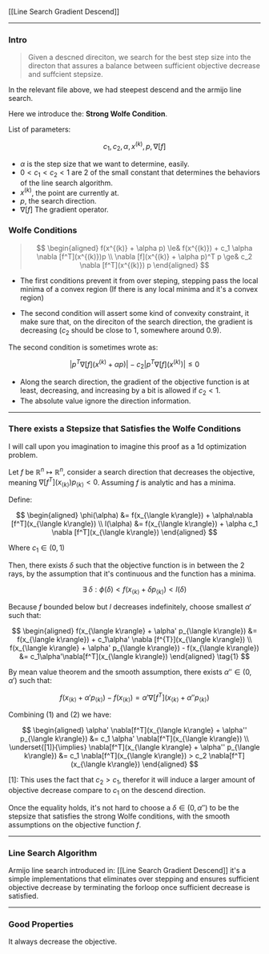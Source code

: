[[Line Search Gradient Descend]]


---
### **Intro**

> Given a descned direciton, we search for the best step size into the directon that assures a balance between sufficient objective decrease and suffcient stepsize. 
> 

In the relevant file above, we had steepest descend and the armijo line search. 

Here we introduce the: **Strong Wolfe Condition**. 

List of parameters: 

$$
c_1, c_2, \alpha, x^{(k)}, p, \nabla[f]
$$

* $\alpha$ is the step size that we want to determine, easily. 
* $0 < c_1 < c_2 < 1$ are 2 of the small constant that determines the behaviors of the line search algorithm. 
* $x^{(k)}$, the point are currently at. 
* $p$, the search direction. 
* $\nabla[f]$ The gradient operator. 

### **Wolfe Conditions**

> $$
> \begin{aligned}
>     f(x^{(k)} + \alpha p) \le& f(x^{(k)}) + c_1 \alpha \nabla [f^T](x^{(k)})p
>     \\
>     \nabla [f](x^{(k)} + \alpha p)^T p \ge& c_2 \nabla [f^T](x^{(k)}) p
> \end{aligned}
> $$

* The first conditions prevent it from over steping, stepping pass the local minima of a convex region (If there is any local minima and it's a convex region)

* The second condition will assert some kind of convexity constraint, it make sure that, on the direciton of the search direction, the gradient is decreasing ($c_2$ should be close to 1, somewhere around $0.9$). 

The second condition is sometimes wrote as: 

$$
\left|
    p^T \nabla[f](x^{(k)} + \alpha p)
\right| - 
c_2
\left|
    p^T \nabla[f](x^{(k)}) 
\right| \le 0
$$

* Along the search direction, the gradient of the objective function is at least, decreasing, and increasing by a bit is allowed if $c_2 < 1$. 
* The absolute value ignore the direction information. 


---
### **There exists a Stepsize that Satisfies the Wolfe Conditions**

I will call upon you imagination to imagine this proof as a 1d optimization problem. 

Let $f$ be $\mathbb{R}^n \mapsto \mathbb{R}^n$, consider a search direction that decreases the objective, meaning $\nabla[f^T](x_{\langle k\rangle})p_{\langle k\rangle} < 0$. Assuming $f$ is analytic and has a minima. 

Define: 

$$
\begin{aligned}
    \phi(\alpha) &= f(x_{\langle k\rangle}) + \alpha\nabla [f^T](x_{\langle k\rangle}) 
    \\
    l(\alpha) &= f(x_{\langle k\rangle}) + \alpha c_1 \nabla [f^T](x_{\langle k\rangle}) 
\end{aligned}
$$

Where $c_1\in (0, 1)$

Then, there exists $\delta$ such that the objective function is in between the 2 rays, by the assumption that it's continuous and the function has a minima. 

$$
\exists \;\delta : \phi(\delta) < f(x_{\langle k\rangle} + \delta p_{\langle k\rangle}) < l(\delta)
$$

Because $f$ bounded below but $l$ decreases indefinitely, choose smallest $\alpha'$ such that: 

$$
\begin{aligned}
    f(x_{\langle k\rangle} + \alpha' p_{\langle k\rangle}) &= f(x_{\langle k\rangle}) + c_1\alpha' \nabla [f^{T}](x_{\langle k\rangle})
    \\
    f(x_{\langle k\rangle} + \alpha' p_{\langle k\rangle}) - f(x_{\langle k\rangle}) &= c_1\alpha'\nabla[f^T](x_{\langle k\rangle})
\end{aligned}
\tag{1}
$$

By mean value theorem and the smooth assumption, there exists $\alpha'' \in (0, \alpha')$ such that: 

$$
f(x_{\langle k\rangle} + \alpha' p_{\langle k\rangle}) - f(x_{\langle k\rangle}) = 
\alpha' \nabla [f^T](x_{\langle k\rangle} + \alpha'' p_{\langle k\rangle}) 
\tag{2}
$$

Combining (1) and (2) we have: 

$$
\begin{aligned}
    \alpha' \nabla[f^T](x_{\langle k\rangle} + \alpha'' p_{\langle k\rangle}) 
    &= 
    c_1 \alpha' \nabla[f^T](x_{\langle k\rangle}) 
    \\
    \underset{[1]}{\implies}
    \nabla[f^T](x_{\langle k\rangle} + \alpha'' p_{\langle k\rangle}) 
    &= 
    c_1 \nabla[f^T](x_{\langle k\rangle}) > c_2 \nabla[f^T](x_{\langle k\rangle})
\end{aligned}
$$

\[1\]: This uses the fact that $c_2 > c_1$, therefor it will induce a larger amount of objective decrease compare to $c_1$ on the descend direction. 

Once the equality holds, it's not hard to choose a $\delta \in (0, \alpha'')$ to be the stepsize that satisfies the strong Wolfe conditions, with the smooth assumptions on the objective function $f$. 


---
### **Line Search Algorithm**

Armijo line search introduced in: [[Line Search Gradient Descend]] it's a simple implementations that eliminates over stepping and ensures sufficient objective decrease by terminating the forloop once sufficient decrease is satisfied. 


---
### **Good Properties**

It always decrease the objective. 

